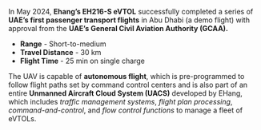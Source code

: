 In May 2024, **Ehang’s EH216-S eVTOL** successfully completed a series of **UAE’s first passenger transport flights** in Abu Dhabi (a demo flight) with approval from the **UAE’s General Civil Aviation Authority (GCAA).**
- **Range** - Short-to-medium
- **Travel Distance** - 30 km
- **Flight Time** - 25 min on single charge

The UAV is capable of **autonomous flight**, which is pre-programmed to follow flight paths set by command control centers and is also part of an entire **Unmanned Aircraft Cloud System (UACS)** developed by EHang, which includes *traffic management systems*, *flight plan processing*, *command-and-control*, and *flow control functions* to manage a fleet of eVTOLs.
